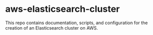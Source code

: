 # aws-elasticsearch-cluster
This repo contains documentation, scripts, and configuration for the creation of an Elasticsearch cluster on AWS.
